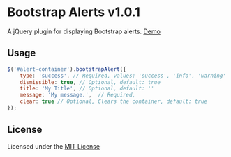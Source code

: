 Bootstrap Alerts v1.0.1
===========

A jQuery plugin for displaying Bootstrap alerts. [Demo](http://jprieton.github.io/bootstrap-alerts)

Usage
---

```javascript
$('#alert-container').bootstrapAlert({
    type: 'success', // Required, values: 'success', 'info', 'warning' or 'danger'
    dismissible: true, // Optional, default: true 
    title: 'My Title', // Optional, default: ''
    message: 'My message.',  // Required,
    clear: true // Optional, Clears the container, default: true 
});
```

License
---

Licensed under the [MIT License](http://opensource.org/licenses/mit-license.html)
